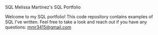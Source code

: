 SQL
Melissa Martinez's SQL Portfolio

Welcome to my SQL portfolio! This code repository contains examples of SQL I've written. Feel free to take a look and reach out if you have any questions: mmr3415@gmail.com
